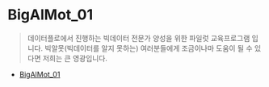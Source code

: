 # BigAlMot_01
> 데이터플로에서 진행하는 빅데이터 전문가 양성을 위한 파일럿 교육프로그램 입니다.
> 빅알못(빅데이터를 알지 못하는) 여러분들에게 조금이나마 도움이 될 수 있다면 저희는 큰 영광입니다.

- [BigAlMot_01](https://github.com/df-AI/BigAlMot_01/BigAlMot_01)
